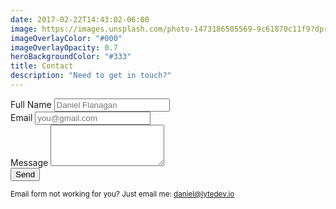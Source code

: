 ```yaml
---
date: 2017-02-22T14:43:02-06:00
image: https://images.unsplash.com/photo-1473186505569-9c61870c11f9?dpr=1&auto=format&fit=crop&w=1500&h=1000&q=80&cs=tinysrgb&crop=
imageOverlayColor: "#000"
imageOverlayOpacity: 0.7
heroBackgroundColor: "#333"
title: Contact
description: "Need to get in touch?"
---
```


<div class="text-center">
	<form action="https://formspree.io/daniel@lytedev.io" method="POST">
		<div class="field">
			<label name="name">Full Name</label>
			<input type="text" name="name" placeholder="Daniel Flanagan" />
		</div>
		<div class="field">
			<label name="_replyto">Email</label>
			<input type="email" name="_replyto" placeholder="you@gmail.com" />
		</div>
		<div class="field">
			<label name="content">Message</label>
			<textarea name="content" rows="4"></textarea>
		</div>
		<div class="field">
			<input class="button primary" type="submit" value="Send" />
		</div>
    <input type="hidden" name="_next" value="/thanks" />
    <input type="hidden" name="_subject" value="Contact Form Submission - lytedev" />
	</form>
	<small>
		<p>
			Email form not working for you? Just email me: <a href="mailto:daniel@lytedev.io">daniel@lytedev.io</a>
		</p>
	</small>
</div>
